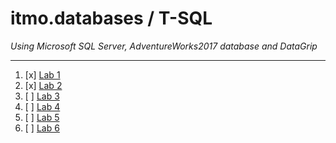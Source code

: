 # itmo.databases / T-SQL
*Using Microsoft SQL Server, AdventureWorks2017 database and DataGrip*
***
1. [x] [Lab 1](https://github.com/mrskycriper/itmo.databases/tree/master/lab01)
2. [x] [Lab 2](https://github.com/mrskycriper/itmo.databases/tree/master/lab02)
3. [ ] [Lab 3](#)
4. [ ] [Lab 4](#)
5. [ ] [Lab 5](#)
6. [ ] [Lab 6](#)
